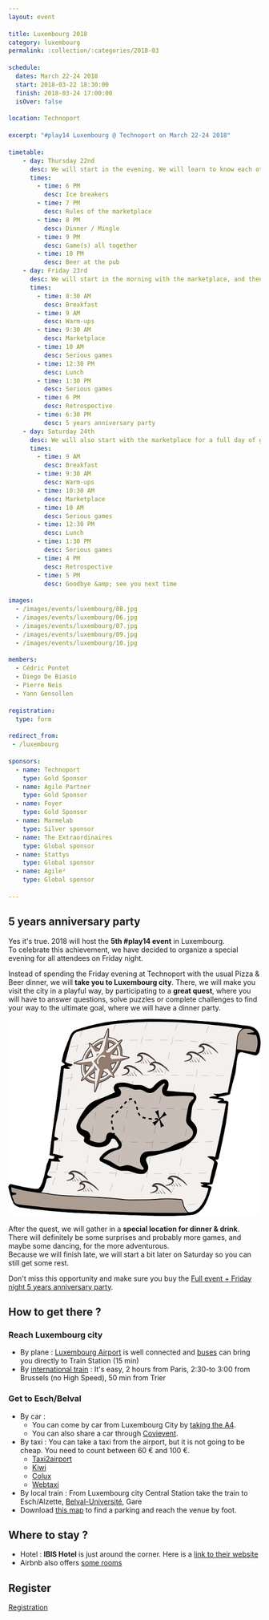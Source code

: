 ```yaml
---
layout: event

title: Luxembourg 2018
category: luxembourg
permalink: :collection/:categories/2018-03

schedule:
  dates: March 22-24 2018
  start: 2018-03-22 18:30:00
  finish: 2018-03-24 17:00:00
  isOver: false

location: Technoport

excerpt: "#play14 Luxembourg @ Technoport on March 22-24 2018"

timetable:
    - day: Thursday 22nd
      desc: We will start in the evening. We will learn to know each other and share a nice dinner all together.
      times:
        - time: 6 PM
          desc: Ice breakers
        - time: 7 PM
          desc: Rules of the marketplace
        - time: 8 PM
          desc: Dinner / Mingle
        - time: 9 PM
          desc: Game(s) all together
        - time: 10 PM
          desc: Beer at the pub
    - day: Friday 23rd
      desc: We will start in the morning with the marketplace, and then we will play games all day long.
      times:
        - time: 8:30 AM
          desc: Breakfast
        - time: 9 AM
          desc: Warm-ups
        - time: 9:30 AM
          desc: Marketplace
        - time: 10 AM
          desc: Serious games
        - time: 12:30 PM
          desc: Lunch
        - time: 1:30 PM
          desc: Serious games
        - time: 6 PM
          desc: Retrospective
        - time: 6:30 PM
          desc: 5 years anniversary party
    - day: Saturday 24th
      desc: We will also start with the marketplace for a full day of games. Whoever needs to catch a plane can leave earlier.
      times:
        - time: 9 AM
          desc: Breakfast
        - time: 9:30 AM
          desc: Warm-ups
        - time: 10:30 AM
          desc: Marketplace
        - time: 10 AM
          desc: Serious games
        - time: 12:30 PM
          desc: Lunch
        - time: 1:30 PM
          desc: Serious games
        - time: 4 PM
          desc: Retrospective
        - time: 5 PM
          desc: Goodbye &amp; see you next time

images:
  - /images/events/luxembourg/08.jpg
  - /images/events/luxembourg/06.jpg
  - /images/events/luxembourg/07.jpg
  - /images/events/luxembourg/09.jpg
  - /images/events/luxembourg/10.jpg

members:
  - Cédric Pontet
  - Diego De Biasio
  - Pierre Neis
  - Yann Gensollen

registration: 
  type: form

redirect_from:
 - /luxembourg

sponsors:
  - name: Technoport
    type: Gold Sponsor
  - name: Agile Partner
    type: Gold Sponsor
  - name: Foyer
    type: Gold Sponsor
  - name: Marmelab
    type: Silver sponsor
  - name: The Extraordinaires
    type: Global sponsor
  - name: Stattys
    type: Global sponsor
  - name: Agile²
    type: Global sponsor

---
```


## 5 years anniversary party

Yes it's true. 2018 will host the **5th #play14 event** in Luxembourg.  
To celebrate this achievement, we have decided to organize a special evening for all attendees on Friday night.  

Instead of spending the Friday evening at Technoport with the usual Pizza & Beer dinner, we will **take you to Luxembourg city**.
There, we will make you visit the city in a playful way, by participating to a **great quest**, where you will have to answer questions, solve puzzles or complete challenges to find your way to the ultimate goal, where we will have a dinner party.

![Quest](/images/events/luxembourg/treasure-map-153425_640.png)

After the quest, we will gather in a **special location for dinner & drink**. There will definitely be some surprises and probably more games, and maybe some dancing, for the more adventurous.  
Because we will finish late, we will start a bit later on Saturday so you can still get some rest.

Don't miss this opportunity and make sure you buy the [Full event + Friday night 5 years anniversary party](#register).

<div class='two spacing'></div>

## How to get there ?

### Reach Luxembourg city 
 * <i class='fa fa-plane fa-2x fa-fw'></i>
   By plane : [Luxembourg Airport](https://www.lux-airport.lu/) is well connected and [buses](http://www.vdl.lu/autobus_ligne16.html) can bring you directly to Train Station (15 min) 
 * <i class='fa fa-train fa-2x fa-fw'></i>
   By [international train](http://www.cfl.lu/espaces/voyageurs/en/billets-et-abonnements/billets-internationaux) : It's easy, 2 hours from Paris, 2:30-to 3:00 from Brussels (no High Speed), 50 min from Trier 

### Get to Esch/Belval 
  * <i class='fa fa-automobile fa-2x fa-fw'></i>
    By car : 
    * You can come by car from Luxembourg City by [taking the A4](https://www.google.lu/maps/dir/''/TECHNOPORT+SA+%E2%80%93+BELVAL,+Avenue+des+Hauts-Fourneaux,+Esch-sur-Alzette/@49.5515498,5.9620006,12z/data=!3m1!4b1!4m12!4m11!1m3!2m2!1d6.1172444!2d49.5998931!1m5!1m1!1s0x47eacad49ef04f7d:0x8599a1646a7921b9!2m2!1d5.9491669!2d49.5024377!3e0).
    * You can also share a car through [Covievent](https://www.covievent.org/covoiturage/play14/f6ce8e69c30b951ecb53dce1465f9846).
  * <i class='fa fa-taxi fa-2x fa-fw'></i>
    By taxi : You can take a taxi from the airport, but it is not going to be cheap. You need to count between 60 € and 100 €.
    * [Taxi2airport](https://www.taxi2airport.com)
    * [Kiwi](https://kiwitaxi.com/Luxembourg/to/Esch-sur-Alzette)
    * [Colux](http://www.colux.lu/)
    * [Webtaxi](https://www.webtaxi.lu/)
  * <i class='fa fa-subway fa-2x fa-fw'></i>
     By local train : From Luxembourg city Central Station take the train to Esch/Alzette, [Belval-Université](http://www.cfl.lu/espaces/voyageurs/en/gares-et-services/nos-gares/belval-universit%C3%A9), Gare 
  * <i class='fa fa-map fa-2x fa-fw'></i>
    Download [this map](http://www.technoport.lu/online/www/function/accessmap/54/contentContainer/236/4365/ENG/AccessMapEsch2016_visitors.pdf) to find a parking and reach the venue by foot.
  
<div class='two spacing'></div>
  
## Where to stay ?

* <i class='fa fa-hotel fa-2x fa-fw'></i>
  Hotel : **IBIS Hotel** is just around the corner. 
  Here is a [link to their website](http://www.ibis.com/gb/hotel-7071-ibis-esch-belval/index.shtml)
* <i class='fa fa-globe fa-2x fa-fw'></i>
  Airbnb also offers [some rooms](https://www.airbnb.com/s/Belval--Esch~sur~Alzette--Luxembourg?guests=1&adults=1&children=0&infants=0&place_id=ChIJpygLQys1lUcRXDbg1jsK758&checkin=03%2F23%2F2017&checkout=03%2F25%2F2017&source=bb&page=1&allow_override%5B%5D=&ne_lat=49.52023719137509&ne_lng=5.986106374065116&sw_lat=49.477525649778855&sw_lng=5.923621632854179&zoom=14&search_by_map=true&ss_id=r4n1bpzj&s_tag=pxTV1cYO)
  
<div class='two spacing'></div>

## Register

<a title="Registration" href="https://www.weezevent.com/?c=sys_widget" class="weezevent-widget-integration" target="_blank" data-src="https://www.weezevent.com/widget_billeterie.php?id_evenement=300134&lg_billetterie=2&code=3213&resize=1&width_auto=1&color_primary=92c900" data-width="650" data-height="600" data-id="300134" data-resize="1" data-width_auto="1" data-noscroll="0" data-nopb="0">Registration</a><script type="text/javascript" src="https://www.weezevent.com/js/widget/min/widget.min.js"></script>

